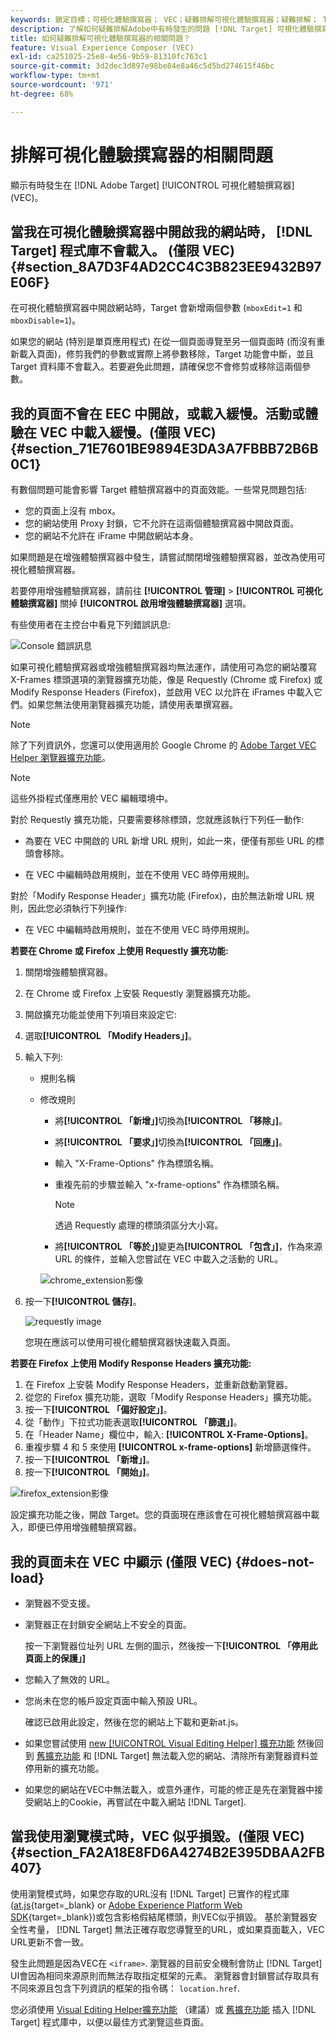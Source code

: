```yaml
---
keywords: 鎖定目標；可視化體驗撰寫器； VEC；疑難排解可視化體驗撰寫器；疑難排解； TLS; TLS 1.2
description: 了解如何疑難排解Adobe中有時發生的問題 [!DNL Target] 可視化體驗撰寫器(VEC)。
title: 如何疑難排解可視化體驗撰寫器的相關問題？
feature: Visual Experience Composer (VEC)
exl-id: ca251025-25e8-4e56-9b59-81310fc763c1
source-git-commit: 3d2dec3d897e98be84e8a46c5d5bd274615f46bc
workflow-type: tm+mt
source-wordcount: '971'
ht-degree: 68%

---
```


# 排解可視化體驗撰寫器的相關問題

顯示有時發生在 [!DNL Adobe Target] [!UICONTROL 可視化體驗撰寫器] (VEC)。

## 當我在可視化體驗撰寫器中開啟我的網站時， [!DNL Target] 程式庫不會載入。 (僅限 VEC) {#section_8A7D3F4AD2CC4C3B823EE9432B97E06F}

在可視化體驗撰寫器中開啟網站時，Target 會新增兩個參數 (`mboxEdit=1` 和 `mboxDisable=1`)。

如果您的網站 (特別是單頁應用程式) 在從一個頁面導覽至另一個頁面時 (而沒有重新載入頁面)，修剪我們的參數或實際上將參數移除，Target 功能會中斷，並且 Target 資料庫不會載入。若要避免此問題，請確保您不會修剪或移除這兩個參數。

## 我的頁面不會在 EEC 中開啟，或載入緩慢。活動或體驗在 VEC 中載入緩慢。(僅限 VEC) {#section_71E7601BE9894E3DA3A7FBBB72B6B0C1}

有數個問題可能會影響 Target 體驗撰寫器中的頁面效能。一些常見問題包括:

* 您的頁面上沒有 mbox。
* 您的網站使用 Proxy 封鎖，它不允許在這兩個體驗撰寫器中開啟頁面。
* 您的網站不允許在 iFrame 中開啟網站本身。

如果問題是在增強體驗撰寫器中發生，請嘗試關閉增強體驗撰寫器，並改為使用可視化體驗撰寫器。

若要停用增強體驗撰寫器，請前往 **[!UICONTROL 管理]** > **[!UICONTROL 可視化體驗撰寫器]** 關掉 **[!UICONTROL 啟用增強體驗撰寫器]** 選項。

有些使用者在主控台中看見下列錯誤訊息:

![Console 錯誤訊息](/help/main/c-experiences/c-visual-experience-composer/r-troubleshoot-composer/assets/console_error_message.jpg)

如果可視化體驗撰寫器或增強體驗撰寫器均無法運作，請使用可為您的網站覆寫 X-Frames 標頭選項的瀏覽器擴充功能，像是 Requestly (Chrome 或 Firefox) 或 Modify Response Headers (Firefox)，並啟用 VEC 以允許在 iFrames 中載入它們。如果您無法使用瀏覽器擴充功能，請使用表單撰寫器。

>[!NOTE]
>
>除了下列資訊外，您還可以使用適用於 Google Chrome 的 [Adobe Target VEC Helper 瀏覽器擴充功能](/help/main/c-experiences/c-visual-experience-composer/r-troubleshoot-composer/vec-helper-browser-extension.md)。


>[!NOTE]
>
>這些外掛程式僅應用於 VEC 編輯環境中。
>
>對於 Requestly 擴充功能，只要需要移除標頭，您就應該執行下列任一動作:
>
>* 為要在 VEC 中開啟的 URL 新增 URL 規則，如此一來，便僅有那些 URL 的標頭會移除。
>
>* 在 VEC 中編輯時啟用規則，並在不使用 VEC 時停用規則。
>
>對於「Modify Response Header」擴充功能 (Firefox)，由於無法新增 URL 規則，因此您必須執行下列操作:
>
>* 在 VEC 中編輯時啟用規則，並在不使用 VEC 時停用規則。


**若要在 Chrome 或 Firefox 上使用 Requestly 擴充功能:**

1. 關閉增強體驗撰寫器。
1. 在 Chrome 或 Firefox 上安裝 Requestly 瀏覽器擴充功能。
1. 開啟擴充功能並使用下列項目來設定它:
1. 選取&#x200B;**[!UICONTROL 「Modify Headers」]**。
1. 輸入下列:

   * 規則名稱
   * 修改規則

      * 將&#x200B;**[!UICONTROL 「新增」]**&#x200B;切換為&#x200B;**[!UICONTROL 「移除」]**。
      * 將&#x200B;**[!UICONTROL 「要求」]**&#x200B;切換為&#x200B;**[!UICONTROL 「回應」]**。
      * 輸入 &quot;X-Frame-Options&quot; 作為標頭名稱。
      * 重複先前的步驟並輸入 &quot;x-frame-options&quot; 作為標頭名稱。

         >[!NOTE]
         >
         >透過 Requestly 處理的標頭須區分大小寫。

      * 將&#x200B;**[!UICONTROL 「等於」]**&#x200B;變更為&#x200B;**[!UICONTROL 「包含」]**，作為來源 URL 的條件，並輸入您嘗試在 VEC 中載入之活動的 URL。

      ![chrome_extension影像](assets/chrome_extension.png)


1. 按一下&#x200B;**[!UICONTROL 儲存]**。

   ![requestly image](assets/requestly.png)

   您現在應該可以使用可視化體驗撰寫器快速載入頁面。

**若要在 Firefox 上使用 Modify Response Headers 擴充功能:**

1. 在 Firefox 上安裝 Modify Response Headers，並重新啟動瀏覽器。
1. 從您的 Firefox 擴充功能，選取「Modify Response Headers」擴充功能。
1. 按一下&#x200B;**[!UICONTROL 「偏好設定」]**。
1. 從「動作」下拉式功能表選取&#x200B;**[!UICONTROL 「篩選」]**。
1. 在「Header Name」欄位中，輸入: **[!UICONTROL X-Frame-Options]**。
1. 重複步驟 4 和 5 來使用 **[!UICONTROL x-frame-options]** 新增篩選條件。
1. 按一下&#x200B;**[!UICONTROL 「新增」]**。
1. 按一下&#x200B;**[!UICONTROL 「開始」]**。

![firefox_extension影像](assets/firefox_extension.png)

設定擴充功能之後，開啟 Target。您的頁面現在應該會在可視化體驗撰寫器中載入，即便已停用增強體驗撰寫器。

## 我的頁面未在 VEC 中顯示 (僅限 VEC) {#does-not-load}

* 瀏覽器不受支援。
* 瀏覽器正在封鎖安全網站上不安全的頁面。

   按一下瀏覽器位址列 URL 左側的圖示，然後按一下&#x200B;**[!UICONTROL 「停用此頁面上的保護」]**
* 您輸入了無效的 URL。
* 您尚未在您的帳戶設定頁面中輸入預設 URL。

   確認已啟用此設定，然後在您的網站上下載和更新at.js。

* 如果您嘗試使用 [new [!UICONTROL Visual Editing Helper] 擴充功能](/help/main/c-experiences/c-visual-experience-composer/r-troubleshoot-composer/visual-editing-helper-extension.md) 然後回到 [舊擴充功能](/help/main/c-experiences/c-visual-experience-composer/r-troubleshoot-composer/vec-helper-browser-extension.md) 和 [!DNL Target] 無法載入您的網站、清除所有瀏覽器資料並停用新的擴充功能。

* 如果您的網站在VEC中無法載入，或意外運作，可能的修正是先在瀏覽器中接受網站上的Cookie，再嘗試在中載入網站 [!DNL Target].

## 當我使用瀏覽模式時，VEC 似乎損毀。(僅限 VEC) {#section_FA2A18E8FD6A4274B2E395DBAA2FB407}

使用瀏覽模式時，如果您存取的URL沒有 [!DNL Target] 已實作的程式庫([at.js](https://developer.adobe.com/target/implement/client-side/){target=_blank} or [Adobe Experience Platform Web SDK](https://developer.adobe.com/target/implement/client-side/aep-web-sdk/){target=_blank})或包含影格假結尾標頭，則VEC似乎損毀。 基於瀏覽器安全性考量， [!DNL Target] 無法正確存取您導覽至的URL，或如果頁面載入，VEC URL更新不會一致。

發生此問題是因為VEC在 `<iframe>`. 瀏覽器的目前安全機制會防止 [!DNL Target] UI會因為相同來源原則而無法存取指定框架的元素。 瀏覽器會封鎖嘗試存取具有不同來源且包含下列資訊的框架的指令碼： `location.href`.

您必須使用 [Visual Editing Helper擴充功能](/help/main/c-experiences/c-visual-experience-composer/r-troubleshoot-composer/visual-editing-helper-extension.md) （建議）或 [舊擴充功能](/help/main/c-experiences/c-visual-experience-composer/r-troubleshoot-composer/vec-helper-browser-extension.md) 插入 [!DNL Target] 程式庫中，以便以最佳方式瀏覽這些頁面。
